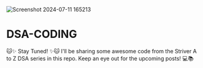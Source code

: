 ![Screenshot 2024-07-11 165213](https://github.com/shalini-413/DSA-CODING/assets/78790459/42fad575-c892-4175-9d96-febe350db0b1)
# DSA-CODING
🐱✨ Stay Tuned! ✨🐱  I'll be sharing some awesome code from the Striver A to Z DSA series in this repo. Keep an eye out for the upcoming posts! 💻📚
